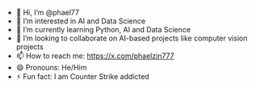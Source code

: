 - 👋 Hi, I’m @phael77
- 👀 I’m interested in AI and Data Science 
- 🌱 I’m currently learning Python, AI and Data Science
- 💞️ I’m looking to collaborate on AI-based projects like computer vision projects
- 📫 How to reach me: https://x.com/phaelzin777
- 😄 Pronouns: He/Him
- ⚡ Fun fact: I am Counter Strike addicted

<!---
phael77/phael77 is a ✨ special ✨ repository because its `README.md` (this file) appears on your GitHub profile.
You can click the Preview link to take a look at your changes.
--->
